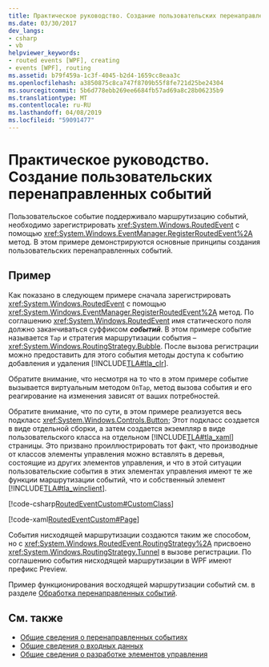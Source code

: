 ```yaml
---
title: Практическое руководство. Создание пользовательских перенаправленных событий
ms.date: 03/30/2017
dev_langs:
- csharp
- vb
helpviewer_keywords:
- routed events [WPF], creating
- events [WPF], routing
ms.assetid: b79f459a-1c3f-4045-b2d4-1659cc8eaa3c
ms.openlocfilehash: a3850875c8ca747f8709b55f8fe721d25be24304
ms.sourcegitcommit: 5b6d778ebb269ee6684fb57ad69a8c28b06235b9
ms.translationtype: MT
ms.contentlocale: ru-RU
ms.lasthandoff: 04/08/2019
ms.locfileid: "59091477"
---
```

# <a name="how-to-create-a-custom-routed-event"></a>Практическое руководство. Создание пользовательских перенаправленных событий
Пользовательское событие поддерживало маршрутизацию событий, необходимо зарегистрировать <xref:System.Windows.RoutedEvent> с помощью <xref:System.Windows.EventManager.RegisterRoutedEvent%2A> метод. В этом примере демонстрируются основные принципы создания пользовательских перенаправленных событий.  
  
## <a name="example"></a>Пример  
 Как показано в следующем примере сначала зарегистрировать <xref:System.Windows.RoutedEvent> с помощью <xref:System.Windows.EventManager.RegisterRoutedEvent%2A> метод. По соглашению <xref:System.Windows.RoutedEvent> имя статического поля должно заканчиваться суффиксом ***событий***. В этом примере событие называется `Tap` и стратегия маршрутизации события – <xref:System.Windows.RoutingStrategy.Bubble>. После вызова регистрации можно предоставить для этого события методы доступа к событию добавления и удаления [!INCLUDE[TLA#tla_clr](../../../../includes/tlasharptla-clr-md.md)].  
  
 Обратите внимание, что несмотря на то что в этом примере событие вызывается виртуальным методом `OnTap`, метод вызова события и его реагирование на изменения зависят от ваших потребностей.  
  
 Обратите внимание, что по сути, в этом примере реализуется весь подкласс <xref:System.Windows.Controls.Button>; Этот подкласс создается в виде отдельной сборки, а затем создается экземпляр в виде пользовательского класса на отдельном [!INCLUDE[TLA#tla_xaml](../../../../includes/tlasharptla-xaml-md.md)] страницы. Это призвано проиллюстрировать тот факт, что производные от классов элементы управления можно вставлять в деревья, состоящие из других элементов управления, и что в этой ситуации пользовательские события в этих элементах управления имеют те же функции маршрутизации событий, что и собственный элемент [!INCLUDE[TLA#tla_winclient](../../../../includes/tlasharptla-winclient-md.md)].  
  
 [!code-csharp[RoutedEventCustom#CustomClass](~/samples/snippets/csharp/VS_Snippets_Wpf/RoutedEventCustom/CSharp/SDKSampleLibrary/class1.cs#customclass)]
   
  
 [!code-xaml[RoutedEventCustom#Page](~/samples/snippets/csharp/VS_Snippets_Wpf/RoutedEventCustom/CSharp/RoutedEventCustomApp/default.xaml#page)]  
  
 События нисходящей маршрутизации создаются таким же способом, но с <xref:System.Windows.RoutedEvent.RoutingStrategy%2A> присвоено <xref:System.Windows.RoutingStrategy.Tunnel> в вызове регистрации. По соглашению события нисходящей маршрутизации в WPF имеют префикс Preview.  
  
 Пример функционирования восходящей маршрутизации событий см. в разделе [Обработка перенаправленных событий](how-to-handle-a-routed-event.md).  
  
## <a name="see-also"></a>См. также

- [Общие сведения о перенаправленных событиях](routed-events-overview.md)
- [Общие сведения о входных данных](input-overview.md)
- [Общие сведения о разработке элементов управления](../controls/control-authoring-overview.md)
